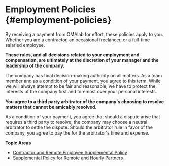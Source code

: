 # Employment Policies {#employment-policies}

By receiving a payment from OMAlab for effort, these policies apply to you. Whether you are a contractor, an occasional freelancer, or a full-time salaried employee.

**These rules, and all decisions related to your employment and compensation, are ultimately at the discretion of your manager and the leadership of the company.**

The company has final decision-making authority on all matters. As a team member and as a condition of your payment, you agree to this term. While we will always attempt to be fair and reasonable, we have to protect the interests of the company first and foremost over your personal interests.

**You agree to a third party arbitrator of the company's choosing to resolve matters that cannot be amicably resolved.**

As a condition of your payment, you agree that should a dispute arise that requires a third party to resolve, the company may choose a neutral arbitrator to settle the dispute. Should the arbitrator rule in favor of the company, you agree to pay the for the arbitrator's time and expense.

**Topic Areas**

* [Contractor and Remote Employee Supplemental Policy](https://omalab.gitbooks.io/omalab-guide/content/Hiring-Documents/Contractors-Rules.md)
* [Supplemental Policy for Remote and Hourly Partners](https://omalab.gitbooks.io/omalab-guide/content/Employment-Policies/supplemental-policies-for-remote-employees-and-contractors.html)



